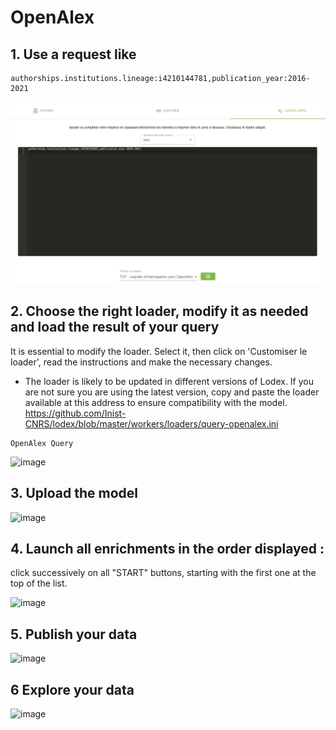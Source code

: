 # OpenAlex


## 1. Use a request like

```
authorships.institutions.lineage:i4210144781,publication_year:2016-2021
```

![image-20240612110155314](README.assets/image-20240612110155314.png)

## 2. Choose the right loader, modify it as needed and load the result of your query

It is essential to modify the loader. Select it, then click on 'Customiser le loader', read the instructions and make the necessary changes.
* The loader is likely to be updated in different versions of Lodex. If you are not sure you are using the latest version, copy and paste the loader available at this address to ensure compatibility with the model. https://github.com/Inist-CNRS/lodex/blob/master/workers/loaders/query-openalex.ini

```
OpenAlex Query
```
![image](https://github.com/Inist-CNRS/lodex-use-cases/assets/15609/d93b4682-3c7c-4905-9a72-d803d43032e7)


## 3. Upload the model
![image](https://github.com/Inist-CNRS/lodex-use-cases/assets/15609/f50f3658-095e-41f7-aa1f-3efac9f0c96b)

## 4.  Launch all enrichments in the order displayed :
click successively on all "START" buttons, starting with the first one at the top of the list.

![image](https://github.com/Inist-CNRS/lodex-use-cases/assets/15609/55b39180-bb5d-4010-9ab4-822003450147)

## 5. Publish your data
![image](https://github.com/Inist-CNRS/lodex-use-cases/assets/15609/285bd924-27b4-453e-9855-4e2b0c6a081e)

## 6 Explore your data 
![image](https://github.com/Inist-CNRS/lodex-use-cases/assets/15609/ded5c9cf-5f2a-4c9c-bafc-f0175bc7d07e)


